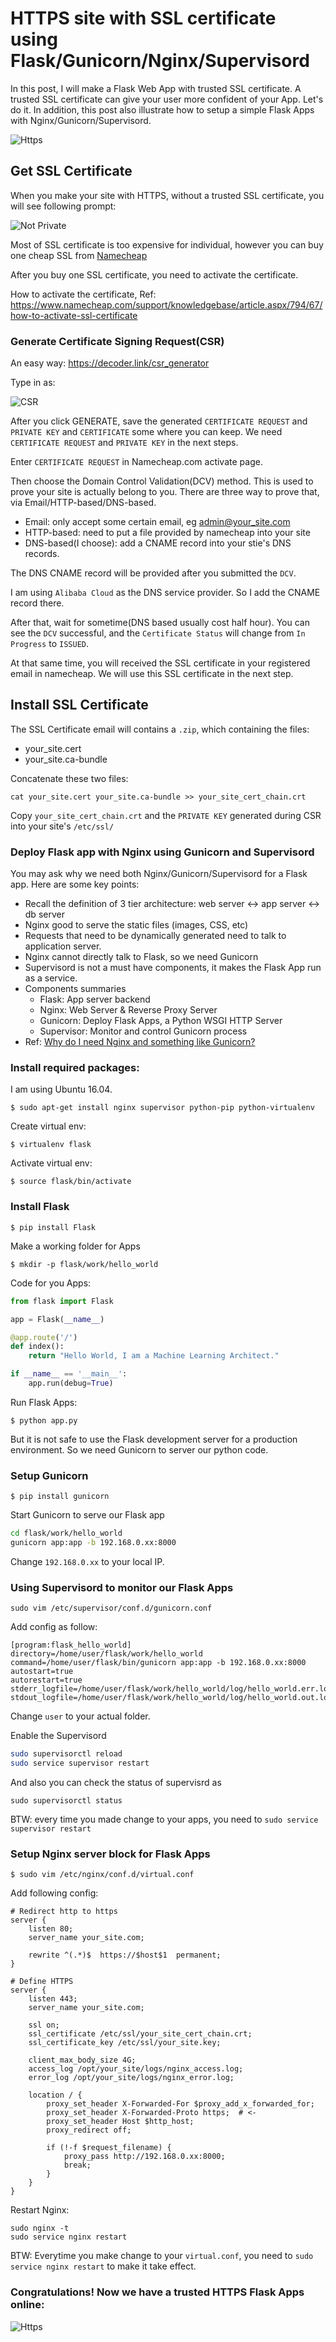 # HTTPS site with SSL certificate using Flask/Gunicorn/Nginx/Supervisord

[//]: # (Image References)
[img1]: ../images/https_ssl_certificate_flask_nginx_gunicorn_supervisor/your_connection_is_not_private.png
[img2]: ../images/https_ssl_certificate_flask_nginx_gunicorn_supervisor/CSR.png
[img3]: ../images/https_ssl_certificate_flask_nginx_gunicorn_supervisor/https.png

In this post, I will make a Flask Web App with trusted SSL certificate. A trusted SSL certificate can give your user more confident of your App. Let's do it. In addition, this post also illustrate how to setup a simple Flask Apps with Nginx/Gunicorn/Supervisord.

![Https][img3]

## Get SSL Certificate

When you make your site with HTTPS, without a trusted SSL certificate, you will see following prompt:

![Not Private][img1]

Most of SSL certificate is too expensive for individual, however you can buy one cheap SSL from [Namecheap](www.namecheap.com)

After you buy one SSL certificate, you need to activate the certificate.

How to activate the certificate, Ref: https://www.namecheap.com/support/knowledgebase/article.aspx/794/67/how-to-activate-ssl-certificate

### Generate Certificate Signing Request(CSR)

An easy way: https://decoder.link/csr_generator

Type in as:

![CSR][img2]

After you click GENERATE, save the generated `CERTIFICATE REQUEST` and `PRIVATE KEY` and `CERTIFICATE` some where you can keep. We need `CERTIFICATE REQUEST` and `PRIVATE KEY` in the next steps.

Enter `CERTIFICATE REQUEST` in Namecheap.com activate page.

Then choose the Domain Control Validation(DCV) method. This is used to prove your site is actually belong to you. There are three way to prove that, via Email/HTTP-based/DNS-based.
* Email: only accept some certain email, eg admin@your_site.com
* HTTP-based: need to put a file provided by namecheap into your site
* DNS-based(I choose): add a CNAME record into your stie's DNS records.

The DNS CNAME record will be provided after you submitted the `DCV`.

I am using `Alibaba Cloud` as the DNS service provider. So I add the CNAME record there.

After that, wait for sometime(DNS based usually cost half hour). You can see the `DCV` successful, and the `Certificate Status` will change from `In Progress` to `ISSUED`.

At that same time, you will received the SSL certificate in your registered email in namecheap. We will use this SSL certificate in the next step.

## Install SSL Certificate

The SSL Certificate email will contains a `.zip`, which containing the files:

* your_site.cert
* your_site.ca-bundle

Concatenate these two files:

`cat your_site.cert your_site.ca-bundle >> your_site_cert_chain.crt`

Copy `your_site_cert_chain.crt` and the `PRIVATE KEY` generated during CSR into your site's `/etc/ssl/`

### Deploy Flask app with Nginx using Gunicorn and Supervisord

You may ask why we need both Nginx/Gunicorn/Supervisord for a Flask app. Here are some key points:
* Recall the definition of 3 tier architecture: web server <-> app server <-> db server
* Nginx good to serve the static files (images, CSS, etc)
* Requests that need to be dynamically generated need to talk to application server.
* Nginx cannot directly talk to Flask, so we need Gunicorn
* Supervisord is not a must have components, it makes the Flask App run as a service.
* Components summaries
  * Flask: App server backend
  * Nginx: Web Server & Reverse Proxy Server
  * Gunicorn: Deploy Flask Apps, a Python WSGI HTTP Server
  * Supervisor: Monitor and control Gunicorn process
* Ref: [Why do I need Nginx and something like Gunicorn?](https://serverfault.com/questions/331256/why-do-i-need-nginx-and-something-like-gunicorn)

### Install required packages:

I am using Ubuntu 16.04.

`$ sudo apt-get install nginx supervisor python-pip python-virtualenv`

Create virtual env:

`$ virtualenv flask`

Activate virtual env:

`$ source flask/bin/activate`

### Install Flask

`$ pip install Flask`

Make a working folder for Apps

`$ mkdir -p flask/work/hello_world`

Code for you Apps:

```python
from flask import Flask

app = Flask(__name__)

@app.route('/')
def index():
    return "Hello World, I am a Machine Learning Architect."

if __name__ == '__main__':
    app.run(debug=True)
```


Run Flask Apps:

`$ python app.py`

But it is not safe to use the Flask development server for a production environment. So we need Gunicorn to server our python code.

### Setup Gunicorn

`$ pip install gunicorn`

Start Gunicorn to serve our Flask app

``` bash
cd flask/work/hello_world
gunicorn app:app -b 192.168.0.xx:8000
```

Change `192.168.0.xx` to your local IP.

### Using Supervisord to monitor our Flask Apps

`sudo vim /etc/supervisor/conf.d/gunicorn.conf`

Add config as follow:

```
[program:flask_hello_world]
directory=/home/user/flask/work/hello_world
command=/home/user/flask/bin/gunicorn app:app -b 192.168.0.xx:8000
autostart=true
autorestart=true
stderr_logfile=/home/user/flask/work/hello_world/log/hello_world.err.log
stdout_logfile=/home/user/flask/work/hello_world/log/hello_world.out.log
```

Change `user` to your actual folder.

Enable the Supervisord

``` bash
sudo supervisorctl reload
sudo service supervisor restart
```

And also you can check the status of supervisrd as

`sudo supervisorctl status`

BTW: every time you made change to your apps, you need to `sudo service supervisor restart`

### Setup Nginx server block for Flask Apps

`$ sudo vim /etc/nginx/conf.d/virtual.conf`

Add following config:

```
# Redirect http to https
server {
    listen 80;
    server_name your_site.com;

    rewrite ^(.*)$  https://$host$1  permanent;
}

# Define HTTPS
server {
    listen 443;
    server_name your_site.com;

    ssl on;
    ssl_certificate /etc/ssl/your_site_cert_chain.crt;
    ssl_certificate_key /etc/ssl/your_site.key;

    client_max_body_size 4G;
    access_log /opt/your_site/logs/nginx_access.log;
    error_log /opt/your_site/logs/nginx_error.log;

    location / {
        proxy_set_header X-Forwarded-For $proxy_add_x_forwarded_for;
        proxy_set_header X-Forwarded-Proto https;  # <-
        proxy_set_header Host $http_host;
        proxy_redirect off;

        if (!-f $request_filename) {
            proxy_pass http://192.168.0.xx:8000;
            break;
        }
    }
}
```

Restart Nginx:

```
sudo nginx -t
sudo service nginx restart
```

BTW: Everytime you make change to your `virtual.conf`, you need to `sudo service nginx restart` to make it take effect.

### Congratulations! Now we have a trusted HTTPS Flask Apps online:

![Https][img3]
